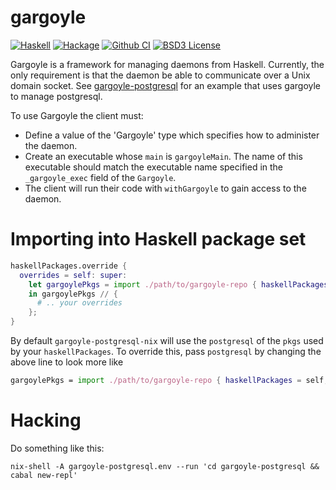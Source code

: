 # gargoyle
[![Haskell](https://img.shields.io/badge/language-Haskell-orange.svg)](https://haskell.org) [![Hackage](https://img.shields.io/hackage/v/gargoyle.svg)](https://hackage.haskell.org/package/gargoyle) [![Github CI](https://github.com/obsidiansystems/gargoyle/workflows/github-action/badge.svg)](https://github.com/obsidiansystems/gargoyle/actions) [![BSD3 License](https://img.shields.io/badge/license-BSD3-blue.svg)](https://github.com/obsidiansystems/gargoyle/blob/master/LICENSE)


Gargoyle is a framework for managing daemons from Haskell. Currently, the only requirement is that the daemon be able to communicate over a Unix domain socket. See [gargoyle-postgresql](https://hackage.haskell.org/package/gargoyle-postgresql) for an example that uses gargoyle to manage postgresql.

To use Gargoyle the client must:
* Define a value of the 'Gargoyle' type which specifies how to administer the daemon.
* Create an executable whose `main` is `gargoyleMain`. The name of this executable should match the executable name specified in the `_gargoyle_exec` field of the `Gargoyle`.
* The client will run their code with `withGargoyle` to gain access to the daemon.

# Importing into Haskell package set

```nix
haskellPackages.override {
  overrides = self: super:
    let gargoylePkgs = import ./path/to/gargoyle-repo { haskellPackages = self; };
    in gargoylePkgs // {
      # .. your overrides
    };
}
```

By default `gargoyle-postgresql-nix` will use the `postgresql` of the `pkgs` used by your `haskellPackages`. To override this, pass `postgresql` by changing the above line to look more like

```nix
gargoylePkgs = import ./path/to/gargoyle-repo { haskellPackages = self; postgresql = myCustomVersion; }
```

# Hacking

Do something like this:

```shell
nix-shell -A gargoyle-postgresql.env --run 'cd gargoyle-postgresql && cabal new-repl'
```
